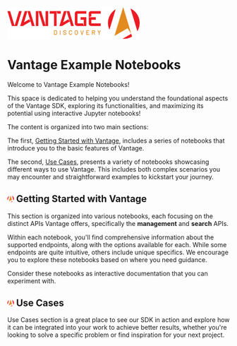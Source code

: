 <img src="../../docs/assets/vantage_logo.png" title="Vantage Discovery Logo" width="300"/></br>

# Vantage Example Notebooks

Welcome to Vantage Example Notebooks!

This space is dedicated to helping you understand the foundational aspects of the Vantage SDK, exploring its functionalities, and maximizing its potential using interactive Jupyter notebooks!

The content is organized into two main sections:

The first, [Getting Started with Vantage](https://github.com/VantageDiscovery/vantage-sdk-python/tree/develop/examples/notebooks/getting_started), includes a series of notebooks that introduce you to the basic features of Vantage.

The second, [Use Cases](https://github.com/VantageDiscovery/vantage-sdk-python/tree/develop/examples/notebooks/use_cases), presents a variety of notebooks showcasing different ways to use Vantage. This includes both complex scenarios you may encounter and straightforward examples to kickstart your journey.

## <img src="../../docs/assets/vantage_logo_small.png" title="Vantage Discovery Logo" width="15"/> Getting Started with Vantage

This section is organized into various notebooks, each focusing on the distinct APIs Vantage offers, specifically the **management** and **search** APIs.

Within each notebook, you'll find comprehensive information about the supported endpoints, along with the options available for each. While some endpoints are quite intuitive, others include unique specifics. We encourage you to explore these notebooks based on where you need guidance.

Consider these notebooks as interactive documentation that you can experiment with.

## <img src="../../docs/assets/vantage_logo_small.png" title="Vantage Discovery Logo" width="15"/> Use Cases

Use Cases section is a great place to see our SDK in action and explore how it can be integrated into your work to achieve better results, whether you're looking to solve a specific problem or find inspiration for your next project.
